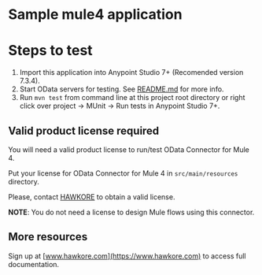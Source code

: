 # Sample mule4 application

# Steps to test

1. Import this application into Anypoint Studio 7+ (Recomended version 7.3.4).
2. Start OData servers for testing. See [README.md](../odata-server-for-test/README.md) for more info.
3. Run `mvn test` from command line at this project root directory or right click over project -> MUnit -> Run tests in Anypoint Studio 7+.

## Valid product license required

You will need a valid product license to run/test OData Connector for Mule 4.

Put your license for OData Connector for Mule 4 in `src/main/resources` directory.

Please, contact [HAWKORE](https://www.hawkore.com) to obtain a valid license.

**NOTE**: You do not need a license to design Mule flows using this connector.

## More resources

Sign up at [www.hawkore.com](https://www.hawkore.com) to access full documentation.
